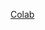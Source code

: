 [Colab
](https://colab.research.google.com/drive/1T3hEHsPfR_21h9nFa0vg8BQSgJl_XamE#scrollTo=ew6WaC-g78Fd)
